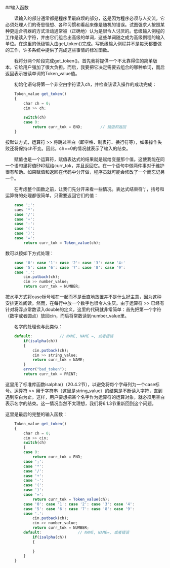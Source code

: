 ##输入函数

&emsp;&emsp;读输入的部分通常都是程序里最麻烦的部分，这是因为程序必须与人交流，它必须处理人们的奇思怪想、各种习惯和看起来像是随机的错误。试图强求人按照某种更适合机器的方式活动通常被（正确地）认为是很令人讨厌的。低级输入例程的工作是读入字符，并由它们组合出高级的单词，这些单词随之成为高级例程的输入单位。在这里的低级输入由get_token()完成。写低级输入例程并不是每天都要做的工作，许多系统中提供了完成这些事情的标准函数。

&emsp;&emsp;我将分两个阶段完成get_token()。首先我将提供一个不太靠得住的简单版本，它给用户强加了很大负担。而后，我要把它决定需要去组合的哪种单词，而后返回表示被读单词的Token_value值。

&emsp;&emsp;初始化语句将第一个非空白字符读入ch，并检查该读入操作的成功完成：

```javascript
    Token_value get_token()
    {
        char ch = 0;
        cin >> ch;
        
        switch(ch)
        case 0:
            return curr_tok = END;        // 赋值和返回
    }
```

按默认方式，运算符 >> 将跳过空白（即空格、制表符、换行符等），如果操作失败还将保持ch不变。因此，ch==0的情况就表示了输入的结束。

&emsp;&emsp;赋值也是一个运算符，赋值表达式的结果就是赋给变量那个值。这使我能在同一个语句里将值END赋给curr_tok，并且返回它。在一个语句中做两件事对于维护很有帮助。如果赋值和返回在代码中分开做，程序员就可能会修改了一个而忘记另一个。

&emsp;&emsp;在考虑整个函数之前，让我们先分开来看一些情况。表达式结束符';'，括号和运算符的处理都很简单，只需要返回它们的值：

```javascript
    case ';':
    caes '*':
    case '/':
    case '+':
    case '-':
    case '(':
    case ')':
    case '=':
        return curr_tok = Token_value(ch);
```

数可以按如下方式处理：

```javascript
    case '0': case '1': case '2': case '3': case '4:'
    case '5': case '6': case '7': case '8': case '9':
    case '.':
        cin.putback(ch);
        cin >> number_value;
        return curr_tok = NUMBER;
```

按水平方式将case标号堆在一起而不是垂直地放置并不是什么好主意，因为这种安排更难阅读。然而，在每行中放一个数字也很令人生厌。由于运算符 >> 已经有针对将浮点常数读入double的定义，这里的代码就非常简单：首先把第一个字符（数字或者圆点）放回cin，而后将常数读到number_value里。

&emsp;&emsp;名字的处理也与此类似：

```javascript
    default:            // NAME, NAME =, 或者错误
        if(isalpha(ch))
        {
            cin.putback(ch);
            cin >> string_value;
            return curr_tok = NAME;
        }
        error("bad_token");
        return curr_tok = PRINT;
```

这里用了标准库函数isalpha()（20.4.2节），以避免将每个字母列为一个case标号。运算符 >> 用于字符串（这里是string_value）的结果是不断读入字符，直到遇到空白为止。这样，用户要想把某个名字作为运算符的运算对象，就必须用空白表示名字的结束。这一情况当然不太理想，我们将6.1.3节重新回到这个问题。

这里是最后的完整的输入函数：

```javascript
    Token_value get_token()
    {
        char ch = 0;
        cin >> cin;
        switch(ch)
        {
        case 0:
            return curr_tok = END;
        case ';':
        case '*':
        case '/':
        case '+':
        case '-':
        case '(':
        case ')':
        case '=':
            return curr_tok = Token_value(ch);
        case '0': case '1': case '2': case '3': case '4':
        case '5': case '6': case '7': case '8': case '9':
        case '.':
            cin.putback(ch);
            cin >> number_value;
            return curr_tok = NUMBER;
        default:                // NAME, NAME=, 或者错误
            if(isalpha(ch))
            {
            
            }
        }
    }
```





